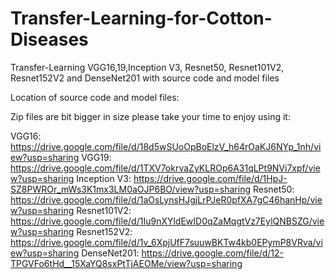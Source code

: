 # Transfer-Learning-for-Cotton-Diseases
Transfer-Learning VGG16,19,Inception V3, Resnet50, Resnet101V2, Resnet152V2 and DenseNet201 with source code and model files

Location of source code and model files:

Zip files are bit bigger in size please take your time to enjoy using it:

VGG16:
https://drive.google.com/file/d/18d5wSUoOpBoElzV_h64rOaKJ6NYp_1nh/view?usp=sharing
VGG19:
https://drive.google.com/file/d/1TXV7okrvaZyKLROp6A31qLPt9NVi7xpf/view?usp=sharing
Inception V3:
https://drive.google.com/file/d/1HpJ-SZ8PWROr_mWs3K1mx3LM0aOJP6BO/view?usp=sharing
Resnet50:
https://drive.google.com/file/d/1aOsLynsHJgjLrPJeR0pfXA7gC46hanHp/view?usp=sharing
Resnet101V2:
https://drive.google.com/file/d/1Iu9nXYldEwID0qZaMqgtVz7EylQNBSZG/view?usp=sharing
Resnet152V2:
https://drive.google.com/file/d/1v_6XpjUfF7suuwBKTw4kb0EPymP8VRva/view?usp=sharing
DenseNet201:
https://drive.google.com/file/d/12-TPGVFo6tHd__15XaYQ8sxPtTjAEOMe/view?usp=sharing
